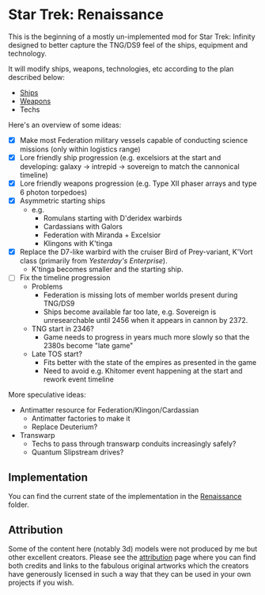 # Star Trek: Renaissance

This is the beginning of a mostly un-implemented mod for Star Trek: Infinity designed to better capture the TNG/DS9 feel of the ships, equipment and technology.

It will modify ships, weapons, technologies, etc according to the plan described below:

- [Ships](docs/ships.md)
- [Weapons](docs/weapons.md)
- Techs

Here's an overview of some ideas:

- [x] Make most Federation military vessels capable of conducting science missions (only within logistics range)
- [x] Lore friendly ship progression (e.g. excelsiors at the start and developing: galaxy -> intrepid -> sovereign to match the cannonical timeline)
- [x] Lore friendly weapons progression (e.g. Type XII phaser arrays and type 6 photon torpedoes)
- [x] Asymmetric starting ships
    - e.g.
      - Romulans starting with D'deridex warbirds
      - Cardassians with Galors
      - Federation with Miranda + Excelsior
      - Klingons with K'tinga
- [x] Replace the D7-like warbird with the cruiser Bird of Prey-variant, K'Vort class (primarily from *Yesterday's Enterprise*).
  - K'tinga becomes smaller and the starting ship.
- [ ] Fix the timeline progression
  - Problems
    - Federation is missing lots of member worlds present during TNG/DS9
    - Ships become available far too late, e.g. Sovereign is unresearchable until 2456 when it appears in cannon by 2372.
  - TNG start in 2346?
    - Game needs to progress in years much more slowly so that the 2380s become "late game"
  - Late TOS start?
    - Fits better with the state of the empires as presented in the game
    - Need to avoid e.g. Khitomer event happening at the start and rework event timeline

More speculative ideas:

- Antimatter resource for Federation/Klingon/Cardassian
  - Antimatter factories to make it
  - Replace Deuterium?
- Transwarp
  - Techs to pass through transwarp conduits increasingly safely?
  - Quantum Slipstream drives?
 
## Implementation

You can find the current state of the implementation in the [Renaissance](renaissance) folder.

## Attribution

Some of the content here (notably 3d) models were not produced by me but other excellent creators.  Please see the [attribution](attribution.md) page where you can find both credits and links to the fabulous original artworks which the creators have generously licensed in such a way that they can be used in your own projects if you wish.
